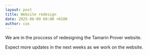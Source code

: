 ```yaml
---
layout: post
title: Website redesign
date: 2025-06-09 09:00 +0100
author: cas
---
```


We are in the proccess of redesigning the Tamarin Prover website. 

Expect more updates in the next weeks as we work on the website.
